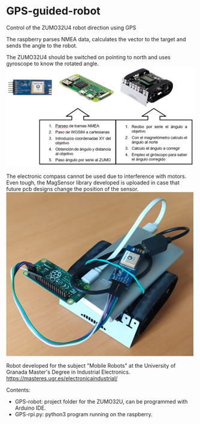 # GPS-guided-robot
Control of the ZUMO32U4 robot direction using GPS

The raspberry parses NMEA data, calculates the vector to the target and sends the angle to the robot.

The ZUMO32U4 should be switched on pointing to north and uses gyroscope to know the rotated angle.
![](images/componentes.png)

The electronic compass cannot be used due to interference with motors. Even tough, the MagSensor library developed is uploaded in case that future pcb designs change the position of the sensor.
<img src="images/assembly.jpg" width=500 class="center">

Robot developed for the subject "Mobile Robots" at the University of Granada Master's Degree in Industrial Electronics.
https://masteres.ugr.es/electronicaindustrial/

Contents:
- GPS-robot: project folder for the ZUMO32U, can be programmed with Arduino IDE.
- GPS-rpi.py: python3 program running on the raspberry.
